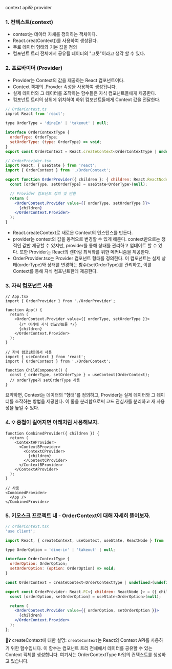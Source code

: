 context api와 provider

### 1. 컨텍스트(context)
- context는 데이터 자체를 정의하는 객체이다.
- React.creatContext()를 사용하여 생성된다.
- 주로 데이터 형태와 기본 값을 정의
- 컴포넌트 트리 전체에서 공유될 데이터의 "그릇"이라고 생각 할 수 있다.

### 2. 프로바이더 (Provider)
- Provider는 Context의 값을 제공하는 React 컴포넌트이다.
- Context 객체의 .Provder 속성을 사용하여 생성됩니다.
- 실제 데이터와 그 데이터를 조작하는 함수들은 자식 컴포넌트들에게 제공한다.
- 컴포넌트 트리의 상위에 위치하여 하위 컴포넌트들에게 Context 값을 전달한다.

```jsx
// OrderContext.ts
improt React from 'react';

type OrderType = 'dineIn' | 'takeout' | null;

interface OrderContextType {
  orderType: OrderType;
  setOrderType: (type: OrderType) => void;
}
export const OrderContext = React.createContext<OrderContextType | undefined>(undefined);

// OrderProvider.tsx
import React, { useState } from 'react';
import { OrderContext } from './OrderContext';

export function OrderProvider({ children }: { children: React.ReactNode }) {
  const [orderType, setOrderType] = useState<OrderType>(null);

  // Provider 컴포넌트 정의 및 반환
  return (
    <OrderContext.Provider value={{ orderType, setOrderType }}>
      {children}
    </OrderContext.Provider>
  );
}
```
- React.createContext로 새로운 Context의 인스턴스를 만든다.
- provider는 context의 값을 동적으로 변경할 수 있게 해준다. context만으로는 정적인 값만 제공할 수 있지만, provider를 통해 상태를 관리하고 업데이트 할 수 있다. 또한 Provider는 React의 렌더링 최적화를 위한 메커니즘을 제공한다.
- OrderProvider.tsx는 Provider 컴포넌트 형태를 정의한다. 이 컴포넌트는 실제 상태(orderType)와 상태를 변경하는 함수(setOrderType)를 관리하고, 이를 Context를 통해 자식 컴포넌트한테 제공한다.

### 3. 자식 컴포넌트 사용
```tsx
// App.tsx
import { OrderProvider } from './OrderProvider';

function App() {
  return (
    <OrderContext.Provider value={{ orderType, setOrderType }}>
      {/* 여기에 자식 컴포넌트들 */}
      {children}
    </OrderContext.Provider>
  );
}

// 자식 컴포넌트에서 사용
import { useContext } from 'react';
import { OrderContext } from './OrderContext';

function ChildComponent() {
  const { orderType, setOrderType } = useContext(OrderContext);
  // orderType과 setOrderType 사용
}
```
요약하면, Context는 데이터의 "형태"를 정의하고, Provider는 실제 데이터와 그 데이터를 조작하는 방법을 제공한다.
이 둘을 분리함으로써 코드 관심사를 분리하고 재 사용성을 높일 수 있다.

### 4. 💡 중첩이 길어지면 아래처럼 사용해보자.
```
function CombinedProvider({ children }) {
  return (
    <ContextAProvider>
      <ContextBProvider>
        <ContextCProvider>
          {children}
        </ContextCProvider>
      </ContextBProvider>
    </ContextAProvider>
  );
}

// 사용
<CombinedProvider>
  <App />
</CombinedProvider>
```


### 5. 키오스크 프로젝트 내 - OrderContext에 대해 자세히 뜯어보자.
```jsx
// orderContext.tsx
'use client';

import React, { createContext, useContext, useState, ReactNode } from 'react';

type OrderOption = 'dine-in' | 'takeout' | null;

interface OrderContextType {
  orderOption: OrderOption;
  setOrderOption: (option: OrderOption) => void;
}

const OrderContext = createContext<OrderContextType | undefined>(undefined);

export const OrderProvider: React.FC<{ children: ReactNode }> = ({ children }) => {
  const [orderOption, setOrderOption] = useState<OrderOption>(null);

  return (
    <OrderContext.Provider value={{ orderOption, setOrderOption }}>
      {children}
    </OrderContext.Provider>
  );
};
```
🚀❓
createContext에 대한 설명: `createContext`는 React의 Context API를 사용하기 위한 함수입니다. 이 함수는 컴포넌트 트리 전체에서 데이터를 공유할 수 있는 Context 객체를 생성합니다. 여기서는 OrderContextType 타입의 컨텍스트를 생성하고 있습니다.
